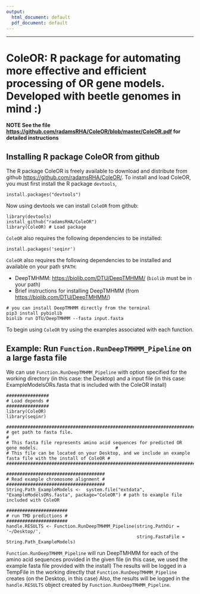 ```yaml
---
output:
  html_document: default
  pdf_document: default
---
```


---
# ColeOR: R package for automating more effective and efficient processing of OR gene models. Developed with beetle genomes in mind :)
**NOTE See the file https://github.com/radamsRHA/ColeOR/blob/master/ColeOR.pdf for detailed instructions**

## Installing R package ColeOR from github
The R package ColeOR is freely available to download and distribute from github <https://github.com/radamsRHA/ColeOR/>. To install and load ColeOR, you must first install the R package `devtools`, 

```
install.packages("devtools")
```
Now using devtools we can install `ColeOR` from github:

```
library(devtools)
install_github("radamsRHA/ColeOR")
library(ColeOR) # Load package 
```
`ColeOR` also requires the following dependencies to be installed:

```
install.packages('seqinr')  
```

`ColeOR` also requires the following dependencies to be installed and available on your path `$PATH`:

* DeepTMHMM: https://biolib.com/DTU/DeepTMHMM/ (`biolib` must be in your path)
* Brief instructions for installing DeepTMHMM (from https://biolib.com/DTU/DeepTMHMM/)

```
# you can install DeepTMHMM directly from the terminal
pip3 install pybiolib
biolib run DTU/DeepTMHMM --fasta input.fasta  
```


To begin using `ColeOR` try using the examples associated with each function. 


## Example: Run `Function.RunDeepTMHMM_Pipeline` on a large fasta file

We can use `Function.RunDeepTMHMM_Pipeline` with option specified for the working directory (in this case: the Desktop) and a input file (in this case: ExampleModelsORs.fasta that is included with the ColeOR install)

```
################
# Load depends #
################
library(ColeOR)
library(seqinr)

#############################################################################################################
# get path to fasta file. 																					#
# This fasta file represents amino acid sequences for predicted OR gene models. 							#
# This file can be located on your Desktop, and we include an example fasta file with the install of ColeOR #
#############################################################################################################

#####################################
# Read example chromosome alignment #
#####################################
String.Path_ExampleModels <-  system.file("extdata", "ExampleModelsORs.fasta", package="ColeOR") # path to example file included with ColeOR

#######################
# run TMD predictions #
#######################
handle.RESULTS <- Function.RunDeepTMHMM_Pipeline(string.PathDir = '~/Desktop/', 
                                                 string.FastaFile = String.Path_ExampleModels)

```

`Function.RunDeepTMHMM_Pipeline` will run DeepTMHMM for each of the amino acid sequences provided in the given file (in this case, we used the example fasta file provided with the install)
The results will be logged in a TempFile in the working directly that `Function.RunDeepTMHMM_Pipeline` creates (on the Desktop, in this case)
Also, the results will be logged in the `handle.RESULTS` object created by `Function.RunDeepTMHMM_Pipeline`.
